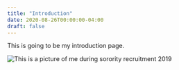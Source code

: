 ```yaml
---
title: "Introduction"
date: 2020-08-26T00:00:00-04:00
draft: false
---
```


This is going to be my introduction page.

![This is a picture of me during sorority recruitment 2019](https://serene-morse-0e258c.netlify.app/HugoIntro.JPG)
